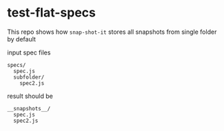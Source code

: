 # test-flat-specs

This repo shows how `snap-shot-it` stores all snapshots from single folder by default

input spec files

```
specs/
  spec.js
  subfolder/
    spec2.js
```

result should be

```
__snapshots__/
  spec.js
  spec2.js
```
